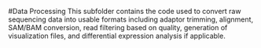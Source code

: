 #Data Processing
This subfolder contains the code used to convert raw sequencing data into usable formats including adaptor trimming, alignment, SAM/BAM conversion, read filtering based on quality, generation of visualization files, and differential expression analysis if applicable.
